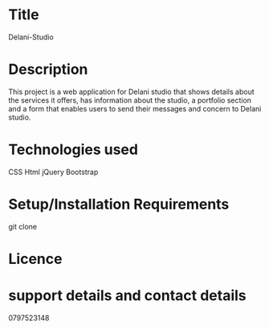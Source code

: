 # Title
Delani-Studio
# Description
This project is a web application for Delani studio that shows details about the services it offers, has information about the studio, a portfolio section and a form that enables users to send their messages and concern to Delani studio.
# Technologies used
CSS
Html
jQuery
Bootstrap
# Setup/Installation Requirements
git clone
# Licence
# support details and contact details
0797523148




